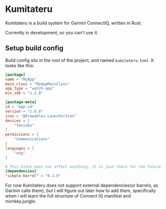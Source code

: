 # Kumitateru
Kumitateru is a build system for Garmin ConnectIQ, written in Rust.

Currently in development, so you can't use it.

## Setup build config
Build config sits in the root of the project, and named `kumitateru.toml`. It looks like this:

```toml
[package]
name = "MyApp"
main_class = "MyAppMainClass"
app_type = "watch-app"
min_sdk = "1.2.0"

[package-meta]
id = "app-id"
version = "1.0.0"
icon = "@Drawables.LauncherIcon"
devices = [
    "fenix6x"
]
permissions = [
    "Communications"
]
languages = [
    "eng"
]

# This block does not affect anything, it is just there for the future
[dependencies]
"simple-barrel" = "0.1.0"
```

For now Kumitateru does not support external dependencies(or barrels, as Garmin calls them),
but I will figure out later how to add them, specifically when i will learn the full structure
of Connect IQ manifest and monkey.jungle. 
